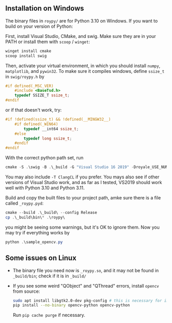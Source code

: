 ## Installation on Windows

The binary files in `roypy/` are for Python 3.10 on Windows. If you want to build on your version of Python:

First, install Visual Studio, CMake, and swig. Make sure they are in your PATH or install them with `scoop` / `winget`:

```powershell
winget install cmake
scoop install swig
```

Then, activate your virtual environment, in which you should install `numpy`, `matplotlib`, and `pywin32`. To make sure it compiles windows, define `ssize_t` in `swig/roypy.h` by

```c++
#if defined(_MSC_VER)
    #include <BaseTsd.h>
    typedef SSIZE_T ssize_t;
#endif
```

or if that doesn't work, try:

```c++
#if !defined(ssize_t) && !defined(__MINGW32__)
    #if defined(_WIN64)
        typedef __int64 ssize_t; 
    #else
        typedef long ssize_t;
    #endif
#endif
```

With the correct python path set, run

```powershell
cmake -S .\swig -B .\_build -G "Visual Studio 16 2019" -Droyale_USE_NUMPY_IN_ROYPY=on
```
You may also include `-T ClangCL` if you prefer. You mays also see if other versions of Visual Studio work, and as far as I tested, VS2019 should work well with Python 3.10 and Python 3.11. 

Build and copy the built files to your project path, amke sure there is a file called `_roypy.pyd`:
```powershell
cmake --build .\_build\ --config Release
cp .\_build\bin\* .\roypy\
```
you might be seeing some warnings, but it's OK to ignore them. Now you may try if everything works by
```powershell
python .\sample_opencv.py
```

## Some issues on Linux
-    The binary file you need now is `_roypy.so`, and it may not be found in `_build/bin`; check if it is in `_build/`

-   If you see some weird "QObject" and "QThread" errors, install `opencv` from source:
    ```bash
    sudo apt install libgtk2.0-dev pkg-config # this is necessary for imshow()
    pip install --no-binary opencv-python opencv-python
    ```
    Run `pip cache purge` if necessary.